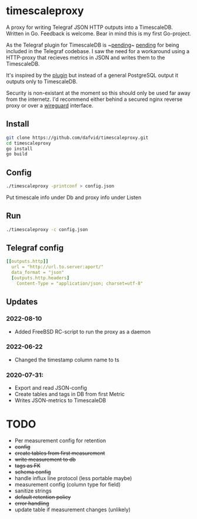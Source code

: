 # timescaleproxy
A proxy for writing Telegraf JSON HTTP outputs into a TimescaleDB. Written in Go. Feedback is welcome. Bear in mind this is my first Go-project.

As the Telegraf plugin for TimescaleDB is ~[pending](https://github.com/influxdata/telegraf/pull/3428)~ [pending](https://github.com/influxdata/telegraf/pull/8651) for being included in the Telegraf codebase. 
I saw the need for a workaround using a HTTP-proxy that recieves metrics in JSON and writes them to the TimescaleDB.

It's inspired by the [plugin](https://github.com/svenklemm/telegraf/tree/postgres/plugins/outputs/postgresql) but instead of a general PostgreSQL output it outputs only to TimescaleDB.

Security is non-existant at the moment so this should only be used far away from the internetz. I'd recommend either behind a secured nginx reverse proxy or over a [wireguard](https://www.wireguard.com) interface.

## Install
  ```sh
  git clone https://github.com/dafvid/timescaleproxy.git
  cd timescaleproxy
  go install
  go build
  ```

## Config
  ```sh
  ./timescaleproxy -printconf > config.json
  ```
  Put timescale info under Db and proxy info under Listen
  
## Run
  ```sh
  ./timescaleproxy -c config.json
  ```
  

## Telegraf config
```yaml
[[outputs.http]]
  url = "http://url.to.server:aport/"
  data_format = "json"
  [outputs.http.headers]
    Content-Type = "application/json; charset=utf-8"
```

## Updates
### 2022-08-10
- Added FreeBSD RC-script to run the proxy as a daemon
### 2022-06-22
- Changed the timestamp column name to ts
### 2020-07-31:
- Export and read JSON-config
- Create tables and tags in DB from first Metric
- Writes JSON-metrics to TimescaleDB

# TODO
- Per measurement config for retention
- ~~config~~
- ~~create tables from first measurement~~
- ~~write measurement to db~~
- ~~tags as FK~~
- ~~schema config~~
- handle influx line protocol (less portable maybe)
- measurement config (column type for field)
- sanitize strings
- ~~default retention policy~~
- ~~error handling~~
- update table if measurement changes (unlikely)
